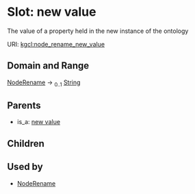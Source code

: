 
# Slot: new value


The value of a property held in the new instance of the ontology

URI: [kgcl:node_rename_new_value](http://w3id.org/kgcl_schema/node_rename_new_value)


## Domain and Range

[NodeRename](NodeRename.md) &#8594;  <sub>0..1</sub> [String](types/String.md)

## Parents

 *  is_a: [new value](new_value.md)

## Children


## Used by

 * [NodeRename](NodeRename.md)
